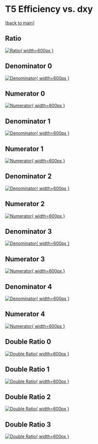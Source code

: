 # T5 Efficiency vs. dxy

[[back to main](./)]



## Ratio

[![Ratio](../mtv/var/T5_xtr_11_-1_eff_dxy.png){ width=600px }](../mtv/var/T5_xtr_11_-1_eff_dxy.pdf)

## Denominator 0

[![Denominator](../mtv/den/T5_xtr_11_-1_eff_dxy_den0.png){ width=600px }](../mtv/den/T5_xtr_11_-1_eff_dxy_den0.pdf)

## Numerator 0

[![Numerator](../mtv/num/T5_xtr_11_-1_eff_dxy_num0.png){ width=600px }](../mtv/num/T5_xtr_11_-1_eff_dxy_num0.pdf)

## Denominator 1

[![Denominator](../mtv/den/T5_xtr_11_-1_eff_dxy_den1.png){ width=600px }](../mtv/den/T5_xtr_11_-1_eff_dxy_den1.pdf)

## Numerator 1

[![Numerator](../mtv/num/T5_xtr_11_-1_eff_dxy_num1.png){ width=600px }](../mtv/num/T5_xtr_11_-1_eff_dxy_num1.pdf)

## Denominator 2

[![Denominator](../mtv/den/T5_xtr_11_-1_eff_dxy_den2.png){ width=600px }](../mtv/den/T5_xtr_11_-1_eff_dxy_den2.pdf)

## Numerator 2

[![Numerator](../mtv/num/T5_xtr_11_-1_eff_dxy_num2.png){ width=600px }](../mtv/num/T5_xtr_11_-1_eff_dxy_num2.pdf)

## Denominator 3

[![Denominator](../mtv/den/T5_xtr_11_-1_eff_dxy_den3.png){ width=600px }](../mtv/den/T5_xtr_11_-1_eff_dxy_den3.pdf)

## Numerator 3

[![Numerator](../mtv/num/T5_xtr_11_-1_eff_dxy_num3.png){ width=600px }](../mtv/num/T5_xtr_11_-1_eff_dxy_num3.pdf)

## Denominator 4

[![Denominator](../mtv/den/T5_xtr_11_-1_eff_dxy_den4.png){ width=600px }](../mtv/den/T5_xtr_11_-1_eff_dxy_den4.pdf)

## Numerator 4

[![Numerator](../mtv/num/T5_xtr_11_-1_eff_dxy_num4.png){ width=600px }](../mtv/num/T5_xtr_11_-1_eff_dxy_num4.pdf)

## Double Ratio 0

[![Double Ratio](../mtv/ratio/T5_xtr_11_-1_eff_dxy_ratio0.png){ width=600px }](../mtv/ratio/T5_xtr_11_-1_eff_dxy_ratio0.pdf)

## Double Ratio 1

[![Double Ratio](../mtv/ratio/T5_xtr_11_-1_eff_dxy_ratio1.png){ width=600px }](../mtv/ratio/T5_xtr_11_-1_eff_dxy_ratio1.pdf)

## Double Ratio 2

[![Double Ratio](../mtv/ratio/T5_xtr_11_-1_eff_dxy_ratio2.png){ width=600px }](../mtv/ratio/T5_xtr_11_-1_eff_dxy_ratio2.pdf)

## Double Ratio 3

[![Double Ratio](../mtv/ratio/T5_xtr_11_-1_eff_dxy_ratio3.png){ width=600px }](../mtv/ratio/T5_xtr_11_-1_eff_dxy_ratio3.pdf)

